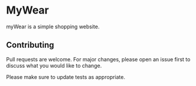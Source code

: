 # MyWear

myWear is a simple shopping website.

## Contributing
Pull requests are welcome. For major changes, please open an issue first to discuss what you would like to change.

Please make sure to update tests as appropriate. 
